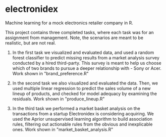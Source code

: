 # electronidex
Machine learning for a mock electronics retailer company in R.

This project contains three completed tasks, where each task was for an assignment from management. Note, the scenarios are meant to be realistic, but are not real.

1) In the first task we visualized and evaluated data, and used a random forest classifier to predict missing results from a market analysis survey conducted by a hired third-party. This survey is meant to help us choose which of two brands to pursue a deeper relationship with - Sony or Acer.
Work shown in "brand_preference.R"

2) In the second task we also visualized and evaluated the data. Then, we used multiple linear regression to predict the sales volume of a new lineup of products, and checked for model adequacy by examining the residuals.
Work shown in "produce_lineup.R"

3) In the third task we performed a market basket analysis on the transactions from a startup Electronidex is considering acquiring. We used the Aprior unsupervised learning algorithm to build association rules, filtering out actionable rules from the obvious and inexplicable ones.
Work shown in "market_basket_analysis.R"
